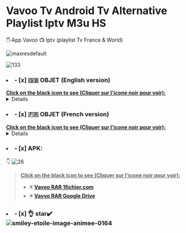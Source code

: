 # Vavoo Tv Android Tv Alternative Playlist Iptv M3u HS
🖐️App Vavoo 📺 Iptv  (playlist Tv France &amp; World)

![maxresdefault](https://github.com/victore447/-Vavoo-Tv-alternative-aux-playlist-iptv-m3u-HS-/assets/48101775/eed50dcb-3f8f-4424-a9ec-58f85d574ab1)

![133](https://github.com/victore447/VavooTvAlternativePlaylistIIptvM3uHS/assets/48101775/5a18b914-4748-40b4-8df1-4e145c9feb2d)
></details>
### <li>- [x] 🇬🇧 OBJET (English version) </li>
<summary><b><u>Click on the black icon to see (Cliquer sur l'icone noir pour voir):</u></b></summary>
<details>
👆This app is an IPTV available for Android. You can see all the channels 🇨🇵 French etc.,
Only Films and series are in German, but other content such as video plugins are available.
It also allows you to access content from various other sources (called Bundles).

To activate it, simply extract the RAR file and read the instructions in the txt file to insert the URL
and added the French translation plugin (links below).☝️ All it needs is the TV guide for the channels.
  
![vavoo1](https://github.com/victore447/-Vavoo-Tv-alternative-aux-playlist-iptv-m3u-HS-/assets/48101775/c82e76c5-4f45-4432-a703-c8ab5a4dd15f)
![vavoo](https://github.com/victore447/-Vavoo-Tv-alternative-aux-playlist-iptv-m3u-HS-/assets/48101775/dbed617f-378c-435e-b5ee-5893dd2ac4cf)

☝️As we all like free, with the VAVOO app 📺 no more outages during major sporting events etc...

And you have peace of mind for the end of year holidays and for a long time.

></details>
### <li>- [x] 🇫🇷 OBJET (French version) </li>
<summary><b><u>Click on the black icon to see (Cliquer sur l'icone noir pour voir):</u></b></summary>
<details>
👆 Cette applis est une IPTV disponible pour Android.Vous pouvez voir toutes les chaintes 🇨🇵 Francaise etc.., 
Seul les Films et series sont en langue allemande,mais d'autres contenus comme des plugins videos sont disponibles.
Il vous permet également d'accéder au contenu de diverses autres sources (appelées Bundles).

Pour l'activer il vous suffit d'extraire le fichier RAR et lire les instructions du fichier txt pour inserer l'Url
et ajouté le plugin de traduction en francais (liens ci-dessous). ☝️ Il lui manque juste le guide tv pour les chaines.
  
![vavoo1](https://github.com/victore447/-Vavoo-Tv-alternative-aux-playlist-iptv-m3u-HS-/assets/48101775/c82e76c5-4f45-4432-a703-c8ab5a4dd15f)
![vavoo](https://github.com/victore447/-Vavoo-Tv-alternative-aux-playlist-iptv-m3u-HS-/assets/48101775/dbed617f-378c-435e-b5ee-5893dd2ac4cf)

☝️Comme nous aimons tous du gratuit,Avec L'application VAVOO 📺 plus de coupures pendant de grands événement sportifs etc...

Et vous etes tranquille pour les fetes de fin d'années et pour longtemps.

></details>
### <li>- [x] APK: </li>
👇 ![26](https://github.com/victore447/-Vavoo-Tv-alternative-aux-playlist-iptv-m3u-HS-/assets/48101775/9e2f355c-30b9-4894-b163-831a5a7baa03)

>  <summary><b><u>Click on the black icon to see (Cliquer sur l'icone noir pour voir):</u></b></summary>
>  
> - 🖲️ **[Vavoo RAR 1fichier.com](https://1fichier.com/?4xtirbl1rsyogh95fu7h&af=2549450)**
> - 🖲️ **[Vavvo RAR Google Drive](https://drive.google.com/drive/folders/1YCgJVUu4QOgo4oYBUptHNSrIfwh9Wfk8)**

> 
></details>

### <li>- [x] 👌 star✔️ </li>![smiley-etoile-image-animee-0164](https://github.com/victore447/FilmsSeriesStrmdanskodi/assets/48101775/dc73a5b7-e38e-4d80-9cbc-68ac5dd89826)


